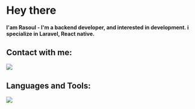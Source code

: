 # Hey there
#### I'am Rasoul - I'm a backend developer, and interested in development. i specialize in Laravel, React native.

## Contact with me:
[<img align="left" src="https://skillicons.dev/icons?i=linkedin"/>][linkedin]
<br/>

## Languages and Tools:
[<img align="left" src="https://skillicons.dev/icons?i=php,laravel,js,vue,react,mysql,git,github"/>][skillicons]
<br/>

[linkedin]: https://linkedin.com/in/rasoul-ha
[skillicons]: https://skillicons.dev/